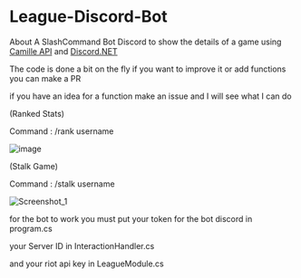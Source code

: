# League-Discord-Bot

About
A SlashCommand Bot Discord to show the details of a game using [Camille API](https://github.com/MingweiSamuel/Camille) and [Discord.NET](https://github.com/discord-net/Discord.Net)

The code is done a bit on the fly if you want to improve it or add functions you can make a PR

if you have an idea for a function make an issue and I will see what I can do

(Ranked Stats)

 Command : /rank username

![image](https://user-images.githubusercontent.com/12450341/191114426-d8630038-b271-49e6-b210-a3d959161f07.png)

(Stalk Game)

 Command : /stalk username

![Screenshot_1](https://user-images.githubusercontent.com/12450341/214114945-eb72810d-cfc6-43c4-966e-feee7b99d9c0.png)

for the bot to work you must put your token for the bot discord in program.cs 

your Server ID in InteractionHandler.cs

and your riot api key in LeagueModule.cs
